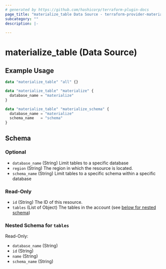```yaml
---
# generated by https://github.com/hashicorp/terraform-plugin-docs
page_title: "materialize_table Data Source - terraform-provider-materialize"
subcategory: ""
description: |-
  
---
```


# materialize_table (Data Source)



## Example Usage

```terraform
data "materialize_table" "all" {}

data "materialize_table" "materialize" {
  database_name = "materialize"
}

data "materialize_table" "materialize_schema" {
  database_name = "materialize"
  schema_name   = "schema"
}
```

<!-- schema generated by tfplugindocs -->
## Schema

### Optional

- `database_name` (String) Limit tables to a specific database
- `region` (String) The region in which the resource is located.
- `schema_name` (String) Limit tables to a specific schema within a specific database

### Read-Only

- `id` (String) The ID of this resource.
- `tables` (List of Object) The tables in the account (see [below for nested schema](#nestedatt--tables))

<a id="nestedatt--tables"></a>
### Nested Schema for `tables`

Read-Only:

- `database_name` (String)
- `id` (String)
- `name` (String)
- `schema_name` (String)
